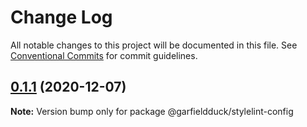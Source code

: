 # Change Log

All notable changes to this project will be documented in this file.
See [Conventional Commits](https://conventionalcommits.org) for commit guidelines.

## [0.1.1](https://github.com/garfieldduck/config-fe/compare/@garfieldduck/stylelint-config@0.1.0...@garfieldduck/stylelint-config@0.1.1) (2020-12-07)

**Note:** Version bump only for package @garfieldduck/stylelint-config
